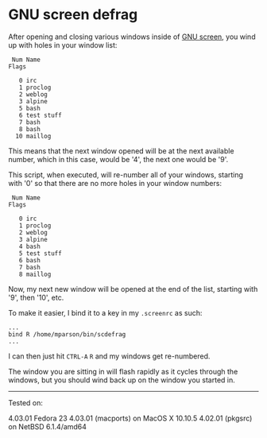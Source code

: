 # GNU screen defrag

After opening and closing various windows inside of [GNU screen](https://www.gnu.org/software/screen/), you wind up with holes in your window list:

```
 Num Name                                                                  Flags
 
   0 irc
   1 proclog                                                                    
   2 weblog
   3 alpine
   5 bash
   6 test stuff
   7 bash
   8 bash
  10 maillog
```

This means that the next window opened will be at the next available number, which in this case, would be '4', the next one would be '9'.

This script, when executed, will re-number all of your windows, starting with '0' so that there are no more holes in your window numbers:

```
 Num Name                                                                  Flags
 
   0 irc
   1 proclog                                                                    
   2 weblog
   3 alpine
   4 bash
   5 test stuff
   6 bash
   7 bash
   8 maillog
```

Now, my next new window will be opened at the end of the list, starting with '9', then '10', etc.

To make it easier, I bind it to a key in my `.screenrc` as such:

```
...
bind R /home/mparson/bin/scdefrag
...
```

I can then just hit `CTRL-A` `R` and my windows get re-numbered.

The window you are sitting in will flash rapidly as it cycles through the windows, but you should wind back up on the window you started in.

---
Tested on:

4.03.01 Fedora 23
4.03.01 (macports) on MacOS X 10.10.5
4.02.01 (pkgsrc) on NetBSD 6.1.4/amd64
